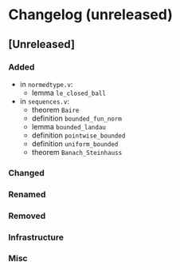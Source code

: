 # Changelog (unreleased)

## [Unreleased]

### Added
- in `normedtype.v`:
  + lemma `le_closed_ball` 
- in `sequences.v`:
  + theorem `Baire`
  + definition `bounded_fun_norm`
  + lemma `bounded_landau`
  + definition `pointwise_bounded`
  + definition `uniform_bounded`
  + theorem `Banach_Steinhauss`

### Changed

### Renamed

### Removed

### Infrastructure

### Misc
